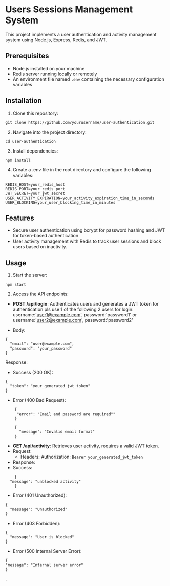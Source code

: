 # Users Sessions Management System

This project implements a user authentication and activity management system using Node.js, Express, Redis, and JWT.

## Prerequisites

- Node.js installed on your machine
- Redis server running locally or remotely
- An environment file named `.env` containing the necessary configuration variables

## Installation

1. Clone this repository:

```
git clone https://github.com/yourusername/user-authentication.git
```

2. Navigate into the project directory:
```
cd user-authentication
```
3. Install dependencies:
```
npm install
```
4. Create a .env file in the root directory and configure the following variables:
```
REDIS_HOST=your_redis_host
REDIS_PORT=your_redis_port
JWT_SECRET=your_jwt_secret
USER_ACTIVITY_EXPIRATION=your_activity_expiration_time_in_seconds
USER_BLOCKING=your_user_blocking_time_in_minutes
```
## Features
- Secure user authentication using bcrypt for password hashing and JWT for token-based authentication
- User activity management with Redis to track user sessions and block users based on inactivity.

## Usage
1. Start the server:
```
npm start
```
2. Access the API endpoints:
- **POST /api/login**: Authenticates users and generates a JWT token for authentication
pls use 1 of the following 2 users for login:
username:'user1@example.com', password:'password1'
or
username:'user2@example.com', password:'password2'

- Body:
```
{
  "email": "user@example.com",
  "password": "your_password"
}
```
Response:
 - Success (200 OK):
```
{
  "token": "your_generated_jwt_token"
}  
```
- Error (400 Bad Request):
```
    {
     "error": "Email and password are required""
    }
```
```
    {
      "message": "Invalid email format"
    }
```




- **GET /api/activity**: Retrieves user activity, requires a valid JWT token.
- Request:
   - Headers:
	Authorization: `Bearer your_generated_jwt_token`
- 	Response:
  - Success:
```
    {
  "message": "unblocked activity"
    }
```

  - Error (401 Unauthorized):
```
{
  "message": "Unauthorized"
}
```
  - Error (403 Forbidden):
```
{
  "message": "User is blocked"
}
```
  - Error (500 Internal Server Error):
  ```
  {
  "message": "Internal server error"
 }
  ```

.